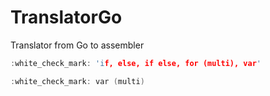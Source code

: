 # TranslatorGo
Translator from Go to assembler

```cpp
:white_check_mark: 'if, else, if else, for (multi), var'

:white_check_mark: var (multi)
```
